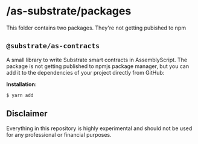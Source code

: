 # /as-substrate/packages

This folder contains two packages. They're not getting pubished to npm

## `@substrate/as-contracts`
A small library to write Substrate smart contracts in AssemblyScript. 
The package is not getting published to npmjs package manager, but you can add it to the dependencies of your project directly from GitHub:

**Installation:**
```
$ yarn add
```

## Disclaimer

Everything in this repository is highly experimental and should not be used for any professional or financial purposes.
